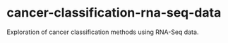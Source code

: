 # cancer-classification-rna-seq-data
 Exploration of cancer classification methods using RNA-Seq data.
